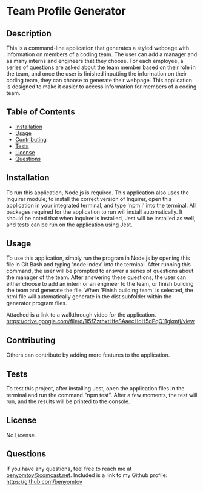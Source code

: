 # Team Profile Generator
  

  ## Description
  
  This is a command-line application that generates a styled webpage with information on members of a coding team. The user can add a manager and as many interns and engineers that they choose. For each employee, a series of questions are asked about the team member based on their role in the team, and once the user is finished inputting the information on their coding team, they can choose to generate their webpage. This application is designed to make it easier to access information for members of a coding team.
  
  ## Table of Contents
  
  - [Installation](#installation)
  - [Usage](#usage)
  - [Contributing](#contributing)
  - [Tests](#tests)
  - [License](#license)
  - [Questions](#questions)
  
  ## Installation
  
  To run this application, Node.js is required. This application also uses the Inquirer module; to install the correct version of Inquirer, open this application in your integrated terminal, and type 'npm i' into the terminal. All packages required for the application to run will install automatically. It should be noted that when Inquirer is installed, Jest will be installed as well, and tests can be run on the application using Jest.
  
  ## Usage
  
  To use this application, simply run the program in Node.js by opening this file in Git Bash and typing 'node index' into the terminal. After running this command, the user will be prompted to answer a series of questions about the manager of the team. After answering these questions, the user can either choose to add an intern or an engineer to the team, or finish building the team and generate the file. When 'Finish building team' is selected, the html file will automatically generate in the dist subfolder within the generator program files.
  
Attached is a link to a walkthrough video for the application. https://drive.google.com/file/d/1l5fZzrhxtHfeSAaecHdH5dPqQ11gkmfj/view
  
  ## Contributing
  
  Others can contribute by adding more features to the application.
  
  ## Tests
  
  To test this project, after installing Jest, open the application files in the terminal and run the command "npm test". After a few moments, the test will run, and the results will be printed to the console.

  ## License
  
  No License.
  
  
  ## Questions
  
  If you have any questions, feel free to reach me at benyomtov@comcast.net. 
  Included is a link to my Github profile: https://github.com/benyomtov
